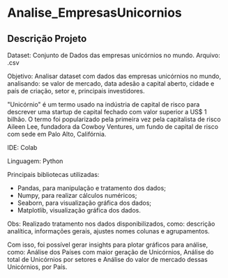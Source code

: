 # Analise_EmpresasUnicornios

## Descrição Projeto

Dataset: Conjunto de Dados das empresas unicórnios no mundo.
Arquivo: .csv

Objetivo: Analisar dataset com dados das empresas unicórnios no mundo, analisando: se valor de mercado, data adesão a capital aberto,
cidade e país de criação, setor e, principais investidores. 

"Unicórnio" é um termo usado na indústria de capital de risco para descrever uma startup de capital fechado com valor superior 
a US$ 1 bilhão. O termo foi popularizado pela primeira vez pela capitalista de risco Aileen Lee, fundadora da Cowboy Ventures,
um fundo de capital de risco com sede em Palo Alto, Califórnia.

IDE: Colab

Linguagem: Python

Principais bibliotecas utilizadas:
- Pandas, para manipulação e tratamento dos dados;
- Numpy, para realizar cálculos numéricos;
- Seaborn, para visualização gráfica dos dados;
- Matplotlib, visualização gráfica dos dados.

Obs: Realizado tratamento nos dados disponibilizados, como: descrição analítica, informações gerais, ajustes nomes colunas e agrupamentos.

Com isso, foi possível gerar insights para plotar gráficos para análise, como: Análise dos Países com maior geração de Unicórnios,
Análise do total de Unicórnios por setores e Análise do valor de mercado dessas Unicórnios, por País. 
